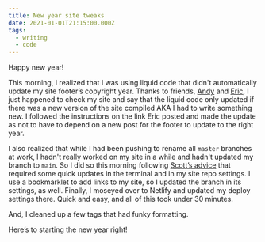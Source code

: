 ```yaml
---
title: New year site tweaks
date: 2021-01-01T21:15:00.000Z
tags:
  - writing
  - code
---
```


Happy new year!

This morning, I realized that I was using liquid code that didn't automatically update my site footer’s copyright year. Thanks to friends, [Andy](https://twitter.com/piccalilli_/status/1344799360098435075?s=20) and [Eric](https://twitter.com/ericwbailey/status/1345013452381810688?s=20), I just happened to check my site and say that the liquid code only updated if there was a new version of the site compiled AKA I had to write something new. I followed the instructions on the link Eric posted and made the update as not to have to depend on a new post for the footer to update to the right year.

I also realized that while I had been pushing to rename all `master` branches at work, I hadn't really worked on my site in a while and hadn't updated my branch to `main`. So I did so this morning following [Scott’s advice](https://www.hanselman.com/blog/easily-rename-your-git-default-branch-from-master-to-main) that required some quick updates in the terminal and in my site repo settings. I use a bookmarklet to add links to my site, so I updated the branch in its settings, as well. Finally, I moseyed over to Netlify and updated my deploy settings there.
Quick and easy, and all of this took under 30 minutes.

And, I cleaned up a few tags that had funky formatting.

Here’s to starting the new year right!
